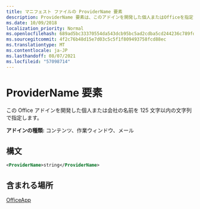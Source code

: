 ```yaml
---
title: マニフェスト ファイルの ProviderName 要素
description: ProviderName 要素は、このアドインを開発した個人またはOfficeを指定します。
ms.date: 10/09/2018
localization_priority: Normal
ms.openlocfilehash: 689ad5bc33370554da543dcb95bc5ad2cdba5cd244236c789fd778d4f161adb2
ms.sourcegitcommit: 4f2c76b48d15e7d03c5c5f1f809493758fcd88ec
ms.translationtype: MT
ms.contentlocale: ja-JP
ms.lasthandoff: 08/07/2021
ms.locfileid: "57098714"
---
```

# <a name="providername-element"></a>ProviderName 要素

この Office アドインを開発した個人または会社の名前を 125 文字以内の文字列で指定します。

**アドインの種類:** コンテンツ、作業ウィンドウ、メール

## <a name="syntax"></a>構文

```XML
<ProviderName>string</ProviderName>
```

## <a name="contained-in"></a>含まれる場所

[OfficeApp](officeapp.md)

